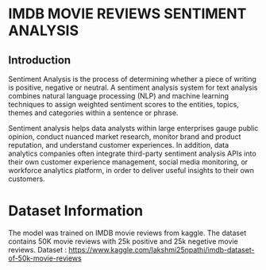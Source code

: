 # IMDB MOVIE REVIEWS SENTIMENT ANALYSIS 

## Introduction

Sentiment Analysis is the process of determining whether a piece of writing is positive, negative or neutral. A sentiment analysis system for text analysis combines natural language processing (NLP) and machine learning techniques to assign weighted sentiment scores to the entities, topics, themes and categories within a sentence or phrase.

Sentiment analysis helps data analysts within large enterprises gauge public opinion, conduct nuanced market research, monitor brand and product reputation, and understand customer experiences. In addition, data analytics companies often integrate third-party sentiment analysis APIs into their own customer experience management, social media monitoring, or workforce analytics platform, in order to deliver useful insights to their own customers.

# Dataset Information 

The model was trained on IMDB movie reviews from kaggle. The dataset contains 50K movie reviews with 25k positive and 25k negetive movie reviews.
Dataset : https://www.kaggle.com/lakshmi25npathi/imdb-dataset-of-50k-movie-reviews

